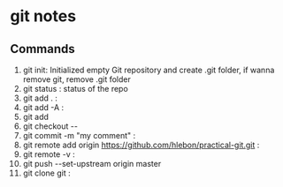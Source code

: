 # git notes

## Commands

1. git init: Initialized empty Git repository and create .git folder, if wanna remove git, remove .git folder
2. git status : status of the repo
3. git add . :
4. git add -A :
5. git add <file>
6. git checkout -- <file>
7. git commit -m "my comment" :
8. git remote add origin https://github.com/hlebon/practical-git.git :
9. git remote -v :
10. git push --set-upstream origin master
11. git clone git :
